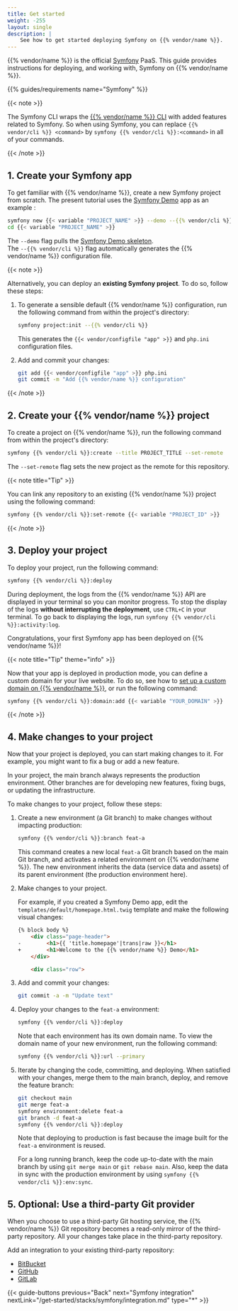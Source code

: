 ```yaml
---
title: Get started
weight: -255
layout: single
description: |
    See how to get started deploying Symfony on {{% vendor/name %}}.
---
```


{{% vendor/name %}} is the official [Symfony](https://symfony.com/) PaaS.
This guide provides instructions for deploying, and working with, Symfony on {{% vendor/name %}}.

{{% guides/requirements name="Symfony" %}}

{{< note >}}

The Symfony CLI wraps the [{{% vendor/name %}} CLI](/administration/cli/_index.md) with added features related to Symfony.
So when using Symfony, you can replace `{{% vendor/cli %}} <command>` by `symfony {{% vendor/cli %}}:<command>` in all of your commands.

{{< /note >}}

## 1. Create your Symfony app

To get familiar with {{% vendor/name %}}, create a new Symfony project from scratch.
The present tutorial uses the [Symfony Demo](https://symfony.com/doc/current/setup.html#the-symfony-demo-application) app as an example :

```bash {location="Terminal"}
symfony new {{< variable "PROJECT_NAME" >}} --demo --{{% vendor/cli %}}
cd {{< variable "PROJECT_NAME" >}}
```

The `--demo` flag pulls the [Symfony Demo skeleton](https://github.com/symfony/demo).</br>
The `--{{% vendor/cli %}}` flag automatically generates the {{% vendor/name %}} configuration file.

{{< note >}}

Alternatively, you can deploy an **existing Symfony project**.
To do so, follow these steps:

1. To generate a sensible default {{% vendor/name %}} configuration,
   run the following command from within the project's directory:

   ```bash {location="Terminal"}
   symfony project:init --{{% vendor/cli %}}
   ```

   This generates the `{{< vendor/configfile "app" >}}` and `php.ini` configuration files.

2. Add and commit your changes:

   ```bash {location="Terminal"}
   git add {{< vendor/configfile "app" >}} php.ini
   git commit -m "Add {{% vendor/name %}} configuration"
   ```

{{< /note >}}

## 2. Create your {{% vendor/name %}} project

To create a project on {{% vendor/name %}}, run the following command from within the project's directory:

```bash {location="Terminal"}
symfony {{% vendor/cli %}}:create --title PROJECT_TITLE --set-remote
```

The `--set-remote` flag sets the new project as the remote for this repository.

{{< note title="Tip" >}}

You can link any repository to an existing {{% vendor/name %}} project using the following command:

```bash {location="Terminal"}
symfony {{% vendor/cli %}}:set-remote {{< variable "PROJECT_ID" >}}
```

{{< /note >}}

## 3. Deploy your project

To deploy your project, run the following command:

```bash {location="Terminal"}
symfony {{% vendor/cli %}}:deploy
```

During deployment, the logs from the {{% vendor/name %}} API are displayed in your terminal so you can monitor progress.
To stop the display of the logs **without interrupting the deployment**,
use `CTRL+C` in your terminal.
To go back to displaying the logs, run `symfony {{% vendor/cli %}}:activity:log`.

Congratulations, your first Symfony app has been deployed on {{% vendor/name %}}!

{{< note title="Tip" theme="info" >}}

Now that your app is deployed in production mode,
you can define a custom domain for your live website.
To do so, see how to [set up a custom domain on {{% vendor/name %}}](/administration/web/configure-project.html#domains),
or run the following command:

```bash {location="Terminal"}
symfony {{% vendor/cli %}}:domain:add {{< variable "YOUR_DOMAIN" >}}
```

{{< /note >}}

## 4. Make changes to your project

Now that your project is deployed, you can start making changes to it.
For example, you might want to fix a bug or add a new feature.

In your project, the main branch always represents the production environment.
Other branches are for developing new features, fixing bugs, or updating the infrastructure.

To make changes to your project, follow these steps:

1. Create a new environment (a Git branch) to make changes without impacting production:

   ```bash {location="Terminal"}
   symfony {{% vendor/cli %}}:branch feat-a
   ```

   This command creates a new local `feat-a` Git branch based on the main Git branch,
   and activates a related environment on {{% vendor/name %}}.
   The new environment inherits the data (service data and assets) of its parent environment (the production environment here).

2. Make changes to your project.

   For example, if you created a Symfony Demo app,
   edit the `templates/default/homepage.html.twig` template and make the following visual changes:

   ```html {location="templates/default/homepage.html.twig", no-copy="true"}
   {% block body %}
       <div class="page-header">
   -        <h1>{{ 'title.homepage'|trans|raw }}</h1>
   +        <h1>Welcome to the {{% vendor/name %}} Demo</h1>
       </div>

       <div class="row">

   ```

3. Add and commit your changes:

   ```bash {location="Terminal"}
   git commit -a -m "Update text"
   ```

4. Deploy your changes to the `feat-a` environment:

   ```bash {location="Terminal"}
   symfony {{% vendor/cli %}}:deploy
   ```

   Note that each environment has its own domain name.
   To view the domain name of your new environment, run the following command:

   ```bash {location="Terminal"}
   symfony {{% vendor/cli %}}:url --primary
   ```

5. Iterate by changing the code, committing, and deploying.
   When satisfied with your changes, merge them to the main branch, deploy,
   and remove the feature branch:

   ```bash {location="Terminal"}
   git checkout main
   git merge feat-a
   symfony environment:delete feat-a
   git branch -d feat-a
   symfony {{% vendor/cli %}}:deploy
   ```

   Note that deploying to production is fast because the image built for the `feat-a` environment is reused.

   For a long running branch, keep the code up-to-date with the main branch by using `git merge main` or `git rebase main`.
   Also, keep the data in sync with the production environment by using `symfony {{% vendor/cli %}}:env:sync`.

## 5. Optional: Use a third-party Git provider

When you choose to use a third-party Git hosting service,
the {{% vendor/name %}} Git repository becomes a read-only mirror of the third-party repository.
All your changes take place in the third-party repository.

Add an integration to your existing third-party repository:

- [BitBucket](/integrations/source/bitbucket.md)
- [GitHub](/integrations/source/github.md)
- [GitLab](/integrations/source/gitlab.md)

{{< guide-buttons previous="Back" next="Symfony integration" nextLink="/get-started/stacks/symfony/integration.md" type="*" >}}